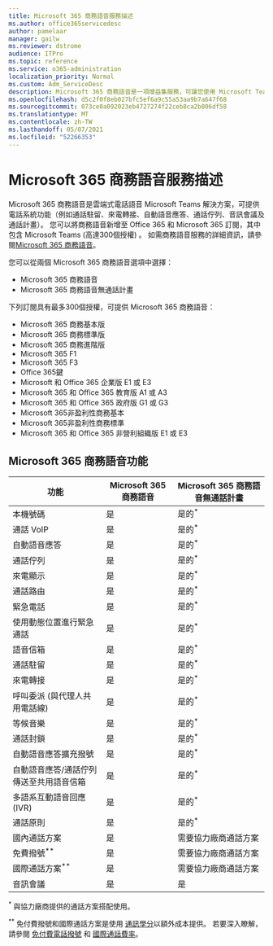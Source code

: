 ```yaml
---
title: Microsoft 365 商務語音服務描述
ms.author: office365servicedesc
author: pamelaar
manager: gailw
ms.reviewer: dstrome
audience: ITPro
ms.topic: reference
ms.service: o365-administration
localization_priority: Normal
ms.custom: Adm_ServiceDesc
description: Microsoft 365 商務語音是一項增益集服務，可讓您使用 Microsoft Teams 進行電話通話。 這會結合電話系統、國內通話方案、簡訊及音訊會議。
ms.openlocfilehash: d5c2f0f8eb027bfc5ef6a9c55a53aa9b7a647f68
ms.sourcegitcommit: 073ce0a092023eb4727274f22ceb8ca2b806df58
ms.translationtype: MT
ms.contentlocale: zh-TW
ms.lasthandoff: 05/07/2021
ms.locfileid: "52266353"
---
```

# <a name="microsoft-365-business-voice-service-description"></a>Microsoft 365 商務語音服務描述

Microsoft 365 商務語音是雲端式電話語音 Microsoft Teams 解決方案，可提供電話系統功能（例如通話駐留、來電轉接、自動語音應答、通話佇列、音訊會議及通話計畫）。 您可以將商務語音新增至 Office 365 和 Microsoft 365 訂閱，其中包含 Microsoft Teams (高達300個授權) 。 如需商務語音服務的詳細資訊，請參閱[Microsoft 365 商務語音](/MicrosoftTeams/business-voice/whats-business-voice)。

您可以從兩個 Microsoft 365 商務語音選項中選擇：

- Microsoft 365 商務語音
- Microsoft 365 商務語音無通話計畫

下列訂閱具有最多300個授權，可提供 Microsoft 365 商務語音：

- Microsoft 365 商務基本版
- Microsoft 365 商務標準版
- Microsoft 365 商務進階版
- Microsoft 365 F1
- Microsoft 365 F3
- Office 365鍵
- Microsoft 和 Office 365 企業版 E1 或 E3
- Microsoft 365 和 Office 365 教育版 A1 或 A3
- Microsoft 365 和 Office 365 政府版 G1 或 G3
- Microsoft 365非盈利性商務基本
- Microsoft 365非盈利性商務標準
- Microsoft 365 和 Office 365 非營利組織版 E1 或 E3

## <a name="microsoft-365-business-voice-features"></a>Microsoft 365 商務語音功能

| 功能 | Microsoft 365 商務語音 | Microsoft 365 商務語音無通話計畫 |
|--------------------------------------------------------|------------------------------|---------------------------------------------------|
| 本機號碼 | 是 | 是的<sup>*</sup> |
| 通話 VoIP | 是 | 是的<sup>*</sup> |
| 自動語音應答 | 是 | 是的<sup>*</sup> |
| 通話佇列 | 是 | 是的<sup>*</sup> |
| 來電顯示 | 是 | 是的<sup>*</sup> |
| 通話路由 | 是 | 是的<sup>*</sup> |
| 緊急電話 | 是 | 是的<sup>*</sup> |
| 使用動態位置進行緊急通話 | 是 | 是的<sup>*</sup> |
| 語音信箱 | 是 | 是的<sup>*</sup> |
| 通話駐留 | 是 | 是的<sup>*</sup> |
| 來電轉接 | 是 | 是的<sup>*</sup> |
| 呼叫委派 (與代理人共用電話線)  | 是 | 是的<sup>*</sup> |
| 等候音樂 | 是 | 是的<sup>*</sup> |
| 通話封鎖 | 是 | 是的<sup>*</sup> |
| 自動語音應答擴充撥號 | 是 | 是的<sup>*</sup> |
| 自動語音應答/通話佇列傳送至共用語音信箱 | 是 | 是的<sup>*</sup> |
| 多語系互動語音回應 (IVR)  | 是 | 是的<sup>*</sup> |
| 通話原則 | 是 | 是的<sup>*</sup> |
| 國內通話方案 | 是 | 需要協力廠商通話方案 |
| 免費撥號<sup>**</sup> | 是 | 需要協力廠商通話方案 |
| 國際通話方案<sup>**</sup> | 是 | 需要協力廠商通話方案 |
| 音訊會議 | 是 | 是 |

<sup>*</sup> 與協力廠商提供的通話方案搭配使用。

<sup>**</sup> 免付費撥號和國際通話方案是使用 [通訊學分](/microsoftteams/what-are-communications-credits)以額外成本提供。 若要深入瞭解，請參閱 [免付費電話撥號](/microsoftteams/toll-free-dialing-limitations-and-restrictions) 和 [國際通話費率](https://www.microsoft.com/microsoft-365/microsoft-teams/voice-calling?rtc=1#ow-download-rates)。
